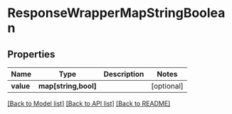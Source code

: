 # ResponseWrapperMapStringBoolean

## Properties
Name | Type | Description | Notes
------------ | ------------- | ------------- | -------------
**value** | **map[string,bool]** |  | [optional] 

[[Back to Model list]](../../README.md#documentation-for-models) [[Back to API list]](../../README.md#documentation-for-api-endpoints) [[Back to README]](../../README.md)

